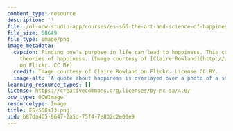 ```yaml
---
content_type: resource
description: ''
file: /ol-ocw-studio-app/courses/es-s60-the-art-and-science-of-happiness-spring-2013/b87da46586472a5d75f47e832c2e00e9_ES-S60s13.png
file_size: 58649
file_type: image/png
image_metadata:
  caption: Finding one's purpose in life can lead to happiness. This course explores
    theories of happiness. (Image courtesy of [Claire Rowland](http://www.flickr.com/photos/clurr/5833335397)
    on Flickr. CC BY)
  credit: Image courtesy of Claire Rowland on Flickr. License CC BY.
  image-alt: 'A quote about happiness is overlayed over a photo of a stream. '
learning_resource_types: []
license: https://creativecommons.org/licenses/by-nc-sa/4.0/
ocw_type: OCWImage
resourcetype: Image
title: ES-S60s13.png
uid: b87da465-8647-2a5d-75f4-7e832c2e00e9
---
```

